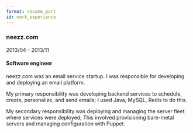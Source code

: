 ```yaml
---
format: resume_part
id: work_experience
---
```


### neezz.com

2013/04 - 2013/11

#### Software engineer

<div>

neezz.com was an email service startup. I was responsible for developing and deploying an email platform.

My primary responsibility was developing backend services to schedule, create, personalize, and send emails; I used Java, MySQL, Redis to do this.

My secondary responsibility was deploying and managing the server fleet where services were deployed; This involved provisioning bare-metal servers and managing configuration with Puppet.

</div>
